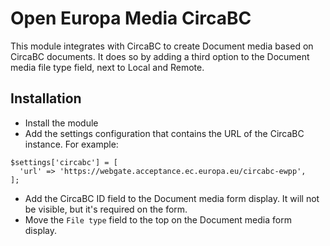 # Open Europa Media CircaBC

This module integrates with CircaBC to create Document media based on CircaBC
documents. It does so by adding a third option to the Document media file type field, next to Local and Remote.

## Installation

* Install the module
* Add the settings configuration that contains the URL of the CircaBC instance. For example:

```
$settings['circabc'] = [
  'url' => 'https://webgate.acceptance.ec.europa.eu/circabc-ewpp',
];
```

* Add the CircaBC ID field to the Document media form display. It will not be visible, but it's required on the form.
* Move the `File type` field to the top on the Document media form display.
